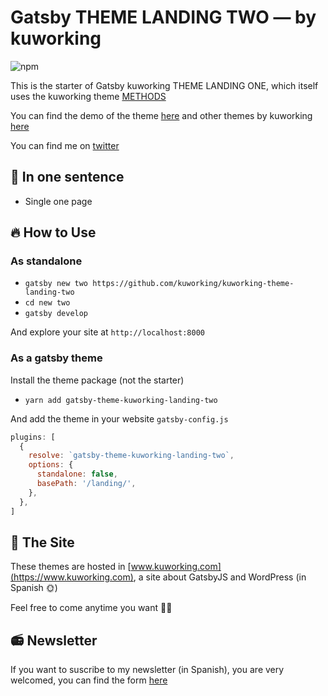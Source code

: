 # Gatsby THEME LANDING TWO — by kuworking

![npm](https://img.shields.io/npm/v/kuworking-theme-landing-two?style=flat-square)

This is the starter of Gatsby kuworking THEME LANDING ONE, which itself uses the kuworking theme [METHODS](https://github.com/kuworking/@kuworking/methods)

You can find the demo of the theme [here](https://www.kuworking.com/themes/landing-two) and other themes by kuworking [here](https://www.kuworking.com/themes)

You can find me on [twitter](https://twitter.com/intent/follow?screen_name=kuworking)

## 🚀 In one sentence

- Single one page

## 🔥 How to Use

### As standalone

- `gatsby new two https://github.com/kuworking/kuworking-theme-landing-two`
- `cd new two`
- `gatsby develop`

And explore your site at `http://localhost:8000`

### As a gatsby theme

Install the theme package (not the starter)

- `yarn add gatsby-theme-kuworking-landing-two`

And add the theme in your website `gatsby-config.js`

```js
plugins: [
  {
    resolve: `gatsby-theme-kuworking-landing-two`,
    options: {
      standalone: false,
      basePath: '/landing/',
    },
  },
]
```

## 🖖 The Site

These themes are hosted in [www.kuworking.com](https://www.kuworking.com), a site about GatsbyJS and WordPress (in Spanish 🌞)

Feel free to come anytime you want 🙋‍♂️

## 📻 Newsletter

If you want to suscribe to my newsletter (in Spanish), you are very welcomed, you can find the form [here](https://www.kuworking.com/list)

